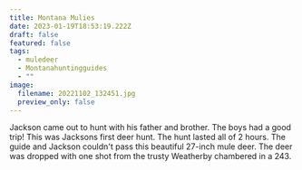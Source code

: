 ```yaml
---
title: Montana Mulies
date: 2023-01-19T18:53:19.222Z
draft: false
featured: false
tags:
  - muledeer
  - Montanahuntingguides
  - ""
image:
  filename: 20221102_132451.jpg
  preview_only: false
---
```

J﻿ackson came out to hunt with his father and brother. The boys had a good trip! This was Jacksons first deer hunt. The hunt lasted all of 2 hours. The guide and Jackson couldn't pass this beautiful 27-inch mule deer. The deer was dropped with one shot from the trusty Weatherby chambered in a 243.